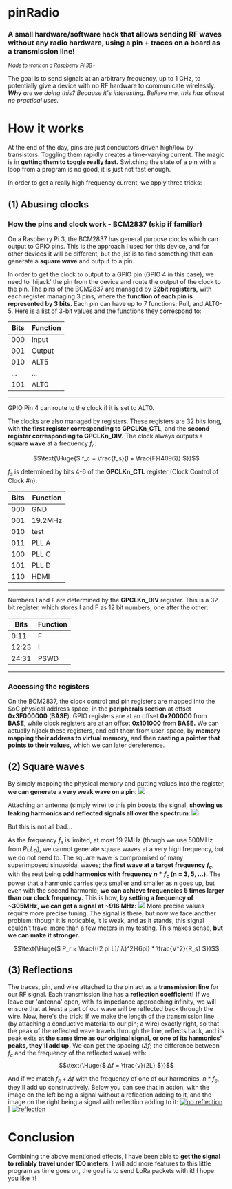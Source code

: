 # pinRadio
### A small hardware/software hack that allows sending RF waves without any radio hardware, using a pin + traces on a board as a transmission line!

<sup>*Made to work on a Raspberry Pi 3B+*</sup>

The goal is to send signals at an arbitrary frequency, up to 1 GHz, to potentially give a device with no RF hardware to communicate wirelessly.
***Why** are we doing this? Because it's interesting. Believe me, this has almost no practical uses.*

# How it works

At the end of the day, pins are just conductors driven high/low by transistors. Toggling them rapidly creates a time-varying current. The magic is in **getting them to toggle really fast.**
Switching the state of a pin with a loop from a program is no good, it is just not fast enough. 

In order to get a really high frequency current, we apply three tricks:

## (1) Abusing clocks

### How the pins and clock work - BCM2837 (skip if familiar)

On a Raspberry Pi 3, the BCM2837 has general purpose clocks which can output to GPIO pins. This is the approach I used for this device, and for other devices it will be different,
but the jist is to find something that can generate a **square wave** and output to a pin.

In order to get the clock to output to a GPIO pin (GPIO 4 in this case), we need to 'hijack' the pin from the device and route the output of the clock to the pin.
The pins of the BCM2837 are managed by **32bit registers,** with each register managing 3 pins, where the **function of each pin is represented by 3 bits.**
Each pin can have up to 7 functions: Pull, and ALT0-5. Here is a list of 3-bit values and the functions they correspond to:

| Bits | Function|
-------|---------|
| 000 | Input    |
| 001 | Output   |
| 010 | ALT5     |
| ... | ...      |
| 101 | ALT0     |
------------------

GPIO Pin 4 can route to the clock if it is set to ALT0.

The clocks are also managed by registers. These registers are 32 bits long, with **the first register corresponding to GPCLKn_CTL**, and the **second register corresponding to GPCLKn_DIV.**
The clock always outputs a **square wave** at a frequency $f_c$:

$$\text{\Huge{$ f_c = \frac{f_s}{I + \frac{F}{4096}} $}}$$

$f_s$ is determined by bits 4-6 of the **GPCLKn_CTL** register (Clock Control of Clock #n):

| Bits | Function|
-------|---------|
| 000 | GND      |
| 001 | 19.2MHz  |
| 010 | test     |
| 011 | PLL A    |
| 100 | PLL C    |
| 101 | PLL D    |
| 110 | HDMI     |
------------------

Numbers **I** and **F** are determined by the **GPCLKn_DIV** register. This is a 32 bit register, which stores I and F as 12 bit numbers, one after the other:

| Bits | Function|
-------|---------|
| 0:11 | F       |
| 12:23| I       |
| 24:31| PSWD    |
------------------

### Accessing the registers

On the BCM2837, the clock control and pin registers are mapped into the SoC physical address space, in the **peripherals section** at offset **0x3F000000** (**BASE**).
GPIO registers are at an offset **0x200000** from **BASE**, while clock registers are at an offset **0x101000** from **BASE.**
We can actually hijack these registers, and edit them from user-space, by **memory mapping their address to virtual memory,** and then **casting a pointer that points to their values,** which we can later dereference.

## (2) Square waves

By simply mapping the physical memory and putting values into the register, **we can generate a very weak wave on a pin**:
![](https://i.postimg.cc/T2BY3Yk4/1a-33-3mhz.png)

Attaching an antenna (simply wire) to this pin boosts the signal, **showing us leaking harmonics and reflected signals all over the spectrum**:
[![](https://i.postimg.cc/kgpTkzMK/2-30ghz.png)](https://postimg.cc/87Ldvy6z)

But this is not all bad...

As the frequency $f_s$ is limited, at most 19.2MHz (though we use 500MHz from $PLL_D$), we cannot generate square waves at a very high frequency, but we do not need to.
The square wave is compromised of many superimposed sinusoidal waves; **the first wave at a target frequency $f_c$**, with the rest being **odd harmonics with frequency $n*f_c$ (n = 3, 5, ...).**
The power that a harmonic carries gets smaller and smaller as n goes up, but even with the second harmonic, **we can achieve frequencies 5 times larger than our clock frequency.**
This is how, **by setting a frequency of ~305MHz, we can get a signal at ~916 MHz:**
[![](https://i.postimg.cc/zD7Ss60v/916-MHz-no-reflection-b.png)](https://postimg.cc/dD7ydHMc)
More precise values require more precise tuning.
The signal is there, but now we face another problem: though it is noticable, it is weak, and as it stands, this signal couldn't travel more than a few meters in my testing.
This makes sense, **but we can make it stronger.**

$$\text{\Huge{$ P_r ≈ \frac{((2 pi L)/	λ)^2}{6pi} * \frac{V^2}{R_s} $}}$$

## (3) Reflections

The traces, pin, and wire attached to the pin act as a **transmission line** for our RF signal. Each transmission line has a **reflection coefficient!**
If we leave our 'antenna' open, with its impedance approaching infinity, we will ensure that at least a part of our wave will be reflected back through the wire.
Now, here's the trick: If we make the length of the transmission line (by attaching a conductive material to our pin; a wire) exactly right, so that the peak of the reflected wave travels through the line, reflects back, and its peak exits **at the same time as our original signal, or one of its harmonics' peaks, they'll add up.**
We can get the spacing ($Δf$; the difference between $f_c$ and the frequency of the reflected wave) with:
$$\text{\Huge{$ Δf = \frac{v}{2L} $}}$$

And if we match $f_c + Δf$ with the frequency of one of our harmonics, $n * f_c$, they'll add up constructively.
Below you can see that in action, with the image on the left being a signal without a reflection adding to it, and the image on the right being a signal with reflection adding to it:
[![no reflection](https://i.postimg.cc/fbKW5cf3/916-MHz-no-reflection-2b.png)](https://postimg.cc/rdDLwtbc)  |  [![reflection](https://i.postimg.cc/R0nQH07b/916-MHz-with-reflection-b.png)](https://postimg.cc/JyMkwMdb)

# Conclusion

Combining the above mentioned effects, I have been able to **get the signal to reliably travel under 100 meters.** I will add more features to this little program as time goes on, the goal is to send LoRa packets with it! I hope you like it!
